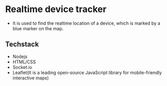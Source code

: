 # Realtime device tracker
- It is used to find the realtime location of a device, which is marked by a blue marker on the map.

## Techstack
- Nodejs
- HTML/CSS
- Socket.io
- Leaflet(It is a leading open-source JavaScript library for mobile-friendly interactive maps)
